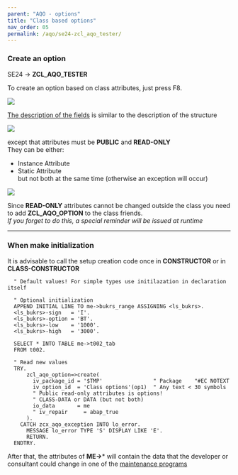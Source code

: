 ```yaml
---
parent: "AQO - options"
title: "Class based options"
nav_order: 05
permalink: /aqo/se24-zcl_aqo_tester/
---
```


### Create an option
SE24 -> **ZCL_AQO_TESTER**

To create an option based on class attributes, just press F8.

![](https://raw.githubusercontent.com/wiki/bizhuka/aqo/src/00_se24_01.png)

[The description of the fields](../se38-zaqo_test/) is similar to the description of the structure

![](https://raw.githubusercontent.com/wiki/bizhuka/aqo/src/00_se24_attr.png)

except that attributes must be **PUBLIC** and **READ-ONLY**\
They can be either:
* Instance Attribute
* Static Attribute\
but not both at the same time (otherwise an exception will occur)

![](https://raw.githubusercontent.com/wiki/bizhuka/aqo/src/00_se24_friends.png)

Since **READ-ONLY** attributes cannot be changed outside the class you need to add **ZCL_AQO_OPTION** to the class friends.\
_If you forget to do this, a special reminder will be issued at runtime_ 

***

### When make initialization

It is advisable to call the setup creation code once in **CONSTRUCTOR** or in **CLASS-CONSTRUCTOR**

```abap
  " Default values! For simple types use initilazation in declaration itself

  " Optional initialization
  APPEND INITIAL LINE TO me->bukrs_range ASSIGNING <ls_bukrs>.
  <ls_bukrs>-sign   = 'I'.
  <ls_bukrs>-option = 'BT'.
  <ls_bukrs>-low    = '1000'.
  <ls_bukrs>-high   = '3000'.

  SELECT * INTO TABLE me->t002_tab
  FROM t002.

  " Read new values
  TRY.
      zcl_aqo_option=>create(
        iv_package_id = '$TMP'                " Package    "#EC NOTEXT
        iv_option_id  = 'Class options'(op1)  " Any text < 30 symbols
        " Public read-only attributes is options!
        " CLASS-DATA or DATA (but not both)
        io_data       = me
        " iv_repair     = abap_true
      ).
    CATCH zcx_aqo_exception INTO lo_error.
      MESSAGE lo_error TYPE 'S' DISPLAY LIKE 'E'.
      RETURN.
  ENDTRY.
```

After that, the attributes of **ME->*** will contain the data that the developer or consultant could change in one of the [maintenance programs](../which-transaction-to-choose)